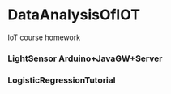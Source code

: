 # DataAnalysisOfIOT
IoT course homework

### LightSensor Arduino+JavaGW+Server

### LogisticRegressionTutorial
